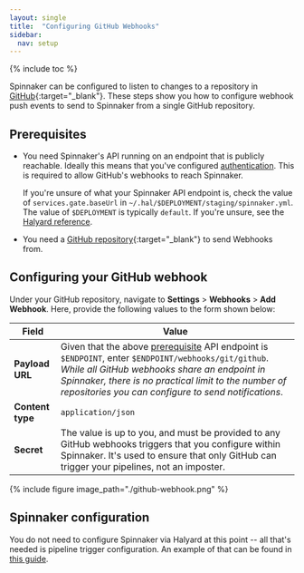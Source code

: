 ```yaml
---
layout: single
title:  "Configuring GitHub Webhooks"
sidebar:
  nav: setup
---
```


{% include toc %}

Spinnaker can be configured to listen to changes to a repository in
[GitHub](https://github.com){:target="_blank"}. These steps show you how to
configure webhook push events to send to Spinnaker from a single GitHub repository.

## Prerequisites

* You need Spinnaker's API running on an endpoint that is publicly reachable.
  Ideally this means that you've configured
  [authentication](/setup/security/authentication). This is required to allow
  GitHub's webhooks to reach Spinnaker.

  If you're unsure of what your Spinnaker API endpoint is, check the value of
  `services.gate.baseUrl` in `~/.hal/$DEPLOYMENT/staging/spinnaker.yml`. The
  value of `$DEPLOYMENT` is typically `default`. If you're unsure, see the
  [Halyard reference](/reference/halyard).

* You need a [GitHub
  repository](https://help.github.com/articles/create-a-repo/){:target="_blank"}
  to send Webhooks from.

## Configuring your GitHub webhook

Under your GitHub repository, navigate to __Settings__ > __Webhooks__ > __Add
Webhook__. Here, provide the following values to the form shown below:

| Field | Value |
|-------|-------|
| __Payload URL__ | Given that the above [prerequisite](#prerequisites) API endpoint is `$ENDPOINT`, enter `$ENDPOINT/webhooks/git/github`. _While all GitHub webhooks share an endpoint in Spinnaker, there is no practical limit to the number of repositories you can configure to send notifications_. |
| __Content type__ | `application/json` |
| __Secret__ | The value is up to you, and must be provided to any GitHub webhooks triggers that you configure within Spinnaker. It's used to ensure that only GitHub can trigger your pipelines, not an imposter. |

{%
   include figure
   image_path="./github-webhook.png"
%}

## Spinnaker configuration

You do not need to configure Spinnaker via Halyard at this point -- all that's
needed is pipeline trigger configuration. An example of that can be found in
[this guide](/guides/user/artifacts/github).
